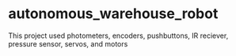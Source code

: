 # autonomous_warehouse_robot

This project used photometers, encoders, pushbuttons, IR reciever, 
pressure sensor, servos, and motors
